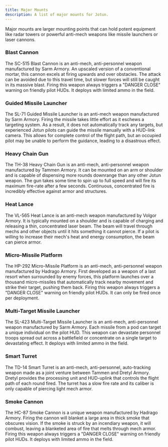 ```yaml
---
title: Major Mounts
description: A list of major mounts for Jotun.
---
```


Major mounts are larger mounting points that can hold potent equipment like radar towers or powerful anti-mech weapons like missile launchers or laser cannons.

### Blast Cannon
The SC-515 Blast Cannon is an anti-mech, anti-personnel weapon manufactured by Sarm Armory. An upscaled version of a conventional mortar, this cannon excels at firing upwards and over obstacles. The attack can be avoided due to this travel time, but slower forces will still be caught in its massive blast. Firing this weapon always triggers a "DANGER CLOSE" warning on friendly pilot HUDs. It deploys with limited ammo in the field.

### Guided Missile Launcher
The SL-71 Guided Missile Launcher is an anti-mech weapon manufactured by Sarm Armory. Firing the missile takes little effort as it eschews a targeting system. As a result, it does not automatically track any targets, but experienced Jotun pilots can guide the missile manually with a HUD-link camera. This allows for complete control of the flight path, but an occupied pilot may be unable to perform the guidance, leading to a disastrous effect.

### Heavy Chain Gun
The TH-38 Heavy Chain Gun is an anti-mech, anti-personnel weapon manufactured by Tammen Armory. It can be mounted on an arm or shoulder and is capable of dispensing more rounds downrange than any other Jotun weapon. The gun takes some time to spin up to full speed and will fire its maximum fire-rate after a few seconds. Continuous, concentrated fire is incredibly effective against armor and structures.

### Heat Lance
The VL-565 Heat Lance is an anti-mech weapon manufactured by Volgor Armory. It is typically mounted on a shoulder and is capable of charging and releasing a thin, concentrated laser beam. The beam will travel through mechs and other objects until it hits something it cannot pierce. If a pilot is willing to increase their mech's heat and energy consumption, the beam can pierce armor.

### Micro-Missile Platform
The HP-292 Micro-Missile Platform is an anti-mech, anti-personnel weapon manufactured by Hadrago Armory. First developed as a weapon of a last resort when surrounded by enemy forces, this platform launches over a thousand micro-missiles that automatically track nearby movement and strike their target, pushing them back. Firing this weapon always triggers a "DANGER CLOSE" warning on friendly pilot HUDs. It can only be fired once per deployment.

### Multi-Target Missile Launcher
The SL-423 Multi-Target Missile Launcher is an anti-mech, anti-personnel weapon manufactured by Sarm Armory. Each missile from a pod can target a unique individual on the pilot HUD. This weapon can devastate personnel troops spread out across a battlefield or concentrate on a single target to devastating effect. It deploys with limited ammo in the field.

### Smart Turret
The TD-14 Smart Turret is an anti-mech, anti-personnel, auto-tracking weapon made as a joint venture between Tammen and Dretyl Armory. Dretyl provides the processing unit and HUD-uplink that controls the flight path of each round fired. The turret has a slow fire rate and its caliber is only capable of piercing light mech armor.

### Smoke Cannon
The HC-87 Smoke Cannon is a unique weapon manufactured by Hadrago Armory. Firing the cannon will blanket a large area in thick smoke that obscures vision. If the smoke is struck by an incendiary weapon, it will combust, leaving a blanketed area of fire that melts through mech armor. Firing this weapon always triggers a "DANGER CLOSE" warning on friendly pilot HUDs. It deploys with limited ammo in the field.